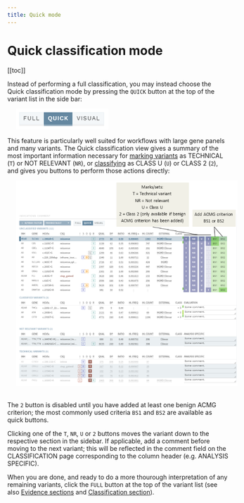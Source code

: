 ```yaml
---
title: Quick mode
---
```


# Quick classification mode

[[toc]]

Instead of performing a full classification, you may instead choose the Quick classification mode by pressing the `QUICK` button at the top of the variant list in the side bar: 

<div style="text-indent: 4%;"><img src="./img/sidebar_modes_quick.png"></div>

This feature is particularly well suited for workflows with large gene panels and many variants. The Quick classification view gives a summary of the most important information necessary for [marking variants](/manual/evidence-sections.html#mark-as-verified-technical-not-relevant) as TECHNICAL (`T`) or NOT RELEVANT (`NR`), or [classifying](/manual/classification-section.html#set-variant-class) as CLASS U (`U`) or CLASS 2 (`2`), and gives you buttons to perform those actions directly:

<div style="text-indent: 4%;"><img src="./img/quick_classification.png"></div>
<br>

The `2` button is disabled until you have added at least one benign ACMG criterion; the most commonly used criteria `BS1` and `BS2` are available as quick buttons. 

Clicking one of the `T`, `NR`, `U` or `2` buttons moves the variant down to the respective section in the sidebar. If applicable, add a comment before moving to the next variant; this will be reflected in the comment field on the CLASSIFICATION page corresponding to the column header (e.g. ANALYSIS SPECIFIC).

When you are done, and ready to do a more thourough interpretation of any remaining variants, click the `FULL` button at the top of the variant list (see also [Evidence sections](/manual/evidence-sections.html) and [Classification section](/manual/classification-section.html)).
